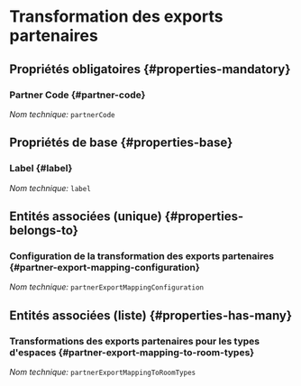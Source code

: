 # Transformation des exports partenaires
<!--- THIS FILE IS GENERATED PLEASE DO NOT EDIT IT DIRECTLY --->



<OH code="partnerExportMapping"/>




## Propriétés obligatoires {#properties-mandatory}
    
### Partner Code {#partner-code}



*Nom technique:* ```partnerCode```
<PH code="partnerExportMapping:partnerCode"/>

    


## Propriétés de base {#properties-base}
    
### Label {#label}



*Nom technique:* ```label```
<PH code="partnerExportMapping:label"/>

    

## Entités associées (unique) {#properties-belongs-to}

### Configuration de la transformation des exports partenaires {#partner-export-mapping-configuration}



*Nom technique:* ```partnerExportMappingConfiguration```
<PH code="partnerExportMapping:partnerExportMappingConfiguration"/>


## Entités associées (liste) {#properties-has-many}

### Transformations des exports partenaires pour les types d'espaces {#partner-export-mapping-to-room-types}



*Nom technique:* ```partnerExportMappingToRoomTypes```
<PH code="partnerExportMapping:partnerExportMappingToRoomTypes"/>




